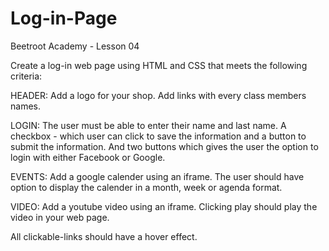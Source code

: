 # Log-in-Page
Beetroot Academy - Lesson 04

Create a log-in web page using HTML and CSS that meets the following criteria:

HEADER: Add a logo for your shop. Add links with every class members names. 

LOGIN: The user must be able to enter their name and last name. A checkbox - which user can click to save the information and a button to submit the information.
And two buttons which gives the user the option to login with either Facebook or Google.

EVENTS: Add a google calender using an iframe. The user should have option to display the calender in a month, week or agenda format.

VIDEO: Add a youtube video using an iframe. Clicking play should play the video in your web page.

All clickable-links should have a hover effect.
